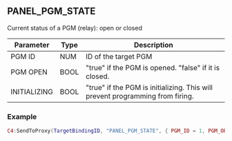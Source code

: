 ## PANEL\_PGM\_STATE

Current status of a PGM (relay): open or closed


| Parameter    | Type | Description                                                                   |
| ------------ | ---- | ----------------------------------------------------------------------------- |
| PGM ID       | NUM  | ID of the target PGM                                                          |
| PGM OPEN     | BOOL | "true" if the PGM is opened. "false" if it is closed.                         |
| INITIALIZING | BOOL | "true" if the PGM is initializing. This will prevent programming from firing. |


### Example

```lua
C4:SendToProxy(TargetBindingID, "PANEL_PGM_STATE", { PGM_ID = 1, PGM_OPEN = true, INITIALIZING = false }, "NOTIFY")
```

